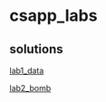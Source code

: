# csapp_labs

## solutions

[lab1_data](./solutions/lab1_data.md)

[lab2_bomb](./solutions/lab2_bomb.md)